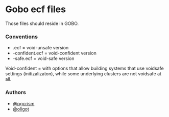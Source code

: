 Gobo ecf files
==============

Those files should reside in GOBO.

### Conventions

* <name>.ecf = void-unsafe version
* <name>-confident.ecf = void-confident version
* <name>-safe.ecf = void-safe version

Void-confident = with options that allow building systems that use voidsafe settings (initizalizaton), while some underlying clusters are not voidsafe at all.

### Authors

+ [@pgcrism](http://github.com/pgcrism)
+ [@oligot](http://github.com/oligot)
